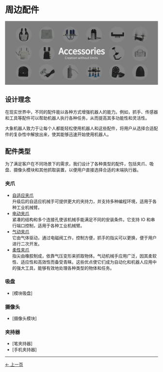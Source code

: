 # 周边配件

![周边配件](../../resources/1-ProductIntroduction/1.4/1.4周边配件.jpg)

## 设计理念

在现实世界中，不同的配件能以各种方式增强机器人的能力。例如，抓手、传感器和工具等配件可以帮助机器人执行各种任务，从而提高其多功能性和灵活性。

大象机器人致力于让每个人都能轻松使用机器人和这些配件，将用户从选择合适配件的复杂性中解放出来，使其能够迅速开始使用机器人。

## 配件类型

为了满足客户在不同场景下的需求，我们设计了各种类型的配件，包括夹爪、吸盘、摄像头模块和其他抓取装置，以便用户直接选择合适的末端执行器。

### 夹爪

- [自适应夹爪](../1.4-AccessoriesTools/1.4.1-Gripper/1-AdaptiveGripper.md)  
  升级后的自适应机械手可提供更大的夹持力，并支持多种编程环境，适用于各种工业机械臂。
- [电动夹爪](../1.4-AccessoriesTools/1.4.1-Gripper/2-ElectricGripper.md)  
  紧凑的结构和多个连接孔使该机械手能满足不同的安装条件。它支持 IO 和串行端口控制，适用于各种工业机械臂。
- [气动夹爪](../1.4-AccessoriesTools/1.4.1-Gripper/3-PneumaticGripper.md)  
  它由气体驱动，通过电磁阀工作，控制方便，抓手的指尖可以更换，便于用户进行二次开发。
- [柔性夹爪](../1.4-AccessoriesTools/1.4.1-Gripper/4-FlexibleGripper.md)  
  指尖由橡胶制成，依靠气压变形来抓取物体。气动机械手应用广泛，因其柔软性、适应性和高效性而备受青睐。这些优点使它们成为自动化和机器人应用中的强大工具，能够有效地处理各种类型的物体和任务。

### 吸盘

- [模块吸盘]

### 摄像头

- [摄像头模块]

### 夹持器

- [笔夹持器]
- [手机夹持器]

---

[← 上一页](../1.3-ApplicationScenario.md)
